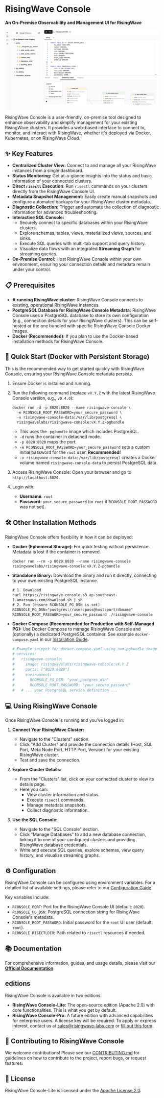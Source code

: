 # RisingWave Console

**An On-Premise Observability and Management UI for RisingWave**

![RisingWave Console Cover](docs/images/cover.png)

RisingWave Console is a user-friendly, on-premise tool designed to enhance observability and simplify management for your existing RisingWave clusters. It provides a web-based interface to connect to, monitor, and interact with RisingWave, whether it's deployed via Docker, Kubernetes, or on RisingWave Cloud.

## ✨ Key Features

*   **Centralized Cluster View:** Connect to and manage all your RisingWave instances from a single dashboard.
*   **Status Monitoring:** Get at-a-glance insights into the status and basic information of your connected clusters.
*   **Direct `risectl` Execution:** Run `risectl` commands on your clusters directly from the RisingWave Console UI.
*   **Metadata Snapshot Management:** Easily create manual snapshots and configure automated backups for your RisingWave cluster metadata.
*   **Diagnostic Collection:** Trigger and automate the collection of diagnostic information for advanced troubleshooting.
*   **Interactive SQL Console:**
    *   Securely connect to specific databases within your RisingWave clusters.
    *   Explore schemas, tables, views, materialized views, sources, and sinks.
    *   Execute SQL queries with multi-tab support and query history.
    *   Visualize data flows with an integrated **Streaming Graph** for streaming queries.
*   **On-Premise Control:** Host RisingWave Console within your own environment, ensuring your connection details and metadata remain under your control.

## 📋 Prerequisites

*   **A running RisingWave cluster:** RisingWave Console connects to existing, operational RisingWave instances.
*   **PostgreSQL Database for RisingWave Console Metadata:** RisingWave Console uses a PostgreSQL database to store its own configuration (e.g., connection details for your RisingWave clusters). This can be self-hosted or the one bundled with specific RisingWave Console Docker images.
*   **Docker (Recommended):** If you plan to use the Docker-based installation methods for RisingWave Console.

## 🚀 Quick Start (Docker with Persistent Storage)

This is the recommended way to get started quickly with RisingWave Console, ensuring your RisingWave Console metadata persists.

1.  Ensure Docker is installed and running.
2.  Run the following command (replace `vX.Y.Z` with the latest RisingWave Console version, e.g., `v0.4.0`):
    ```shell
    docker run -d -p 8020:8020 --name risingwave-console \
      -e RCONSOLE_ROOT_PASSWORD=your_secure_password \
      -v risingwave-console-data:/var/lib/postgresql \
      risingwavelabs/risingwave-console:vX.Y.Z-pgbundle
    ```
    *   This uses the `-pgbundle` image which includes PostgreSQL.
    *   `-d` runs the container in detached mode.
    *   `-p 8020:8020` maps the port.
    *   `-e RCONSOLE_ROOT_PASSWORD=your_secure_password` sets a custom initial password for the `root` user. **Recommended!**
    *   `-v risingwave-console-data:/var/lib/postgresql` creates a Docker volume named `risingwave-console-data` to persist PostgreSQL data.

3.  Access RisingWave Console: Open your browser and go to `http://localhost:8020`.
4.  Login with:
    *   **Username:** `root`
    *   **Password:** `your_secure_password` (or `root` if `RCONSOLE_ROOT_PASSWORD` was not set).

## 🛠️ Other Installation Methods

RisingWave Console offers flexibility in how it can be deployed:

*   **Docker (Ephemeral Storage):** For quick testing without persistence. Metadata is lost if the container is removed.
    ```shell
    docker run --rm -p 8020:8020 --name risingwave-console risingwavelabs/risingwave-console:vX.Y.Z-pgbundle
    ```
*   **Standalone Binary:** Download the binary and run it directly, connecting to your own existing PostgreSQL instance.
    ```shell
    # 1. Download
    curl https://risingwave-console.s3.ap-southeast-1.amazonaws.com/download.sh | sh
    # 2. Run (ensure RCONSOLE_PG_DSN is set)
    RCONSOLE_PG_DSN="postgres://user:pass@host:port/dbname" RCONSOLE_ROOT_PASSWORD=your_secure_password ./risingwave-console
    ```
*   **Docker Compose (Recommended for Production with Self-Managed PG):** Use Docker Compose to manage RisingWave Console and (optionally) a dedicated PostgreSQL container. See example `docker-compose.yaml` in our [Installation Guide](risingwave.com/wavekit/installation-setup).
    ```yaml
    # Example snippet for docker-compose.yaml using non-pgbundle image
    # services:
    #   risingwave-console:
    #     image: risingwavelabs/risingwave-console:vX.Y.Z
    #     ports: ["8020:8020"]
    #     environment:
    #       RCONSOLE_PG_DSN: "your_postgres_dsn"
    #       RCONSOLE_ROOT_PASSWORD: "your_secure_password"
    #   # ... your PostgreSQL service definition ...
    ```

## 💻 Using RisingWave Console

Once RisingWave Console is running and you've logged in:

1.  **Connect Your RisingWave Cluster:**
    *   Navigate to the "Clusters" section.
    *   Click "Add Cluster" and provide the connection details (Host, SQL Port, Meta Node Port, HTTP Port, Version) for your existing RisingWave cluster.
    *   Test and save the connection.

2.  **Explore Cluster Details:**
    *   From the "Clusters" list, click on your connected cluster to view its details page.
    *   Here you can:
        *   View cluster information and status.
        *   Execute `risectl` commands.
        *   Manage metadata snapshots.
        *   Collect diagnostic information.

3.  **Use the SQL Console:**
    *   Navigate to the "SQL Console" section.
    *   Click "Manage Databases" to add a new database connection, linking it to one of your configured clusters and providing RisingWave database credentials.
    *   Write and execute SQL queries, explore schemas, view query history, and visualize streaming graphs.

## ⚙️ Configuration

RisingWave Console can be configured using environment variables. For a detailed list of available settings, please refer to our [Configuration Guide](docs/config.md).

Key variables include:
*   `RCONSOLE_PORT`: Port for the RisingWave Console UI (default: `8020`).
*   `RCONSOLE_PG_DSN`: PostgreSQL connection string for RisingWave Console's metadata.
*   `RCONSOLE_ROOT_PASSWORD`: Initial password for the `root` UI user (default: `root`).
*   `RCONSOLE_RISECTLDIR`: Path related to `risectl` resources if needed.

## 📚 Documentation

For comprehensive information, guides, and usage details, please visit our **[Official Documentation](risingwave.com/wavekit/introduction)**

##  editions

RisingWave Console is available in two editions:

*   **RisingWave Console-Lite:** The open-source edition (Apache 2.0) with core functionalities. This is what you get by default.
*   **RisingWave Console-Pro:** A future edition with advanced capabilities for enterprise users. A license key will be required. To apply or express interest, contact us at [sales@risingwave-labs.com](mailto:sales@risingwave-labs.com) or [fill out this form](https://cloud.risingwave.com/auth/license_key/).

## 🤝 Contributing to RisingWave Console

We welcome contributions! Please see our [CONTRIBUTING.md](CONTRIBUTING.md) for guidelines on how to contribute to the project, report bugs, or request features.

## 📄 License

RisingWave Console-Lite is licensed under the [Apache License 2.0](LICENSE).

